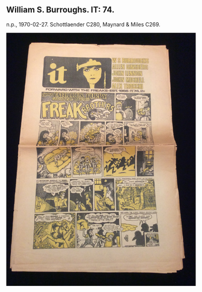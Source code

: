 ## William S. Burroughs. IT: 74.

n.p., 1970-02-27.  Schottlaender C280, Maynard & Miles C269.

![IT: 74](../assets/images/it-74-1.jpg)
